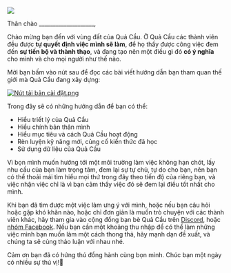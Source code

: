 ![](https://i.imgur.com/eZy7sco.png)

Thân chào ____________________,  

Chào mừng bạn đến với vùng đất của Quả Cầu. Ở Quả Cầu các thành viên đều được **tự quyết định việc mình sẽ làm**, để họ thấy được công việc đem đến **sự tiến bộ và thành thạo**, và đang tạo nên một điều gì đó **có ý nghĩa** cho mình và cho mọi người như thế nào.  

Mời bạn bấm vào nút sau để đọc các bài viết hướng dẫn bạn tham quan thế giới mà Quả Cầu đang xây dựng:  

[![Nút tải bản cài đặt.png](blob:https://mail.google.com/89fc54ad-63b8-4689-9cf6-b9d55f3f96a2)](https://quacau.space/b7xl)

Trong đây sẽ có những hướng dẫn để bạn có thể:
- Hiểu triết lý của Quả Cầu
- Hiểu chính bản thân mình
- Hiểu mục tiêu và cách Quả Cầu hoạt động
- Rèn luyện kỹ năng mới, củng cố kiến thức đã học
- Sử dụng dữ liệu của Quả Cầu

Vì bọn mình muốn hướng tới một môi trường làm việc không hạn chót, lấy nhu cầu của bạn làm trọng tâm, đem lại sự tự chủ, tự do cho bạn, nên bạn có thể thoải mái tìm hiểu mọi thứ trong đây theo tiến độ của riêng bạn, và việc nhận việc chỉ là vì bạn cảm thấy việc đó sẽ đem lại điều tốt nhất cho mình.  
  
Khi bạn đã tìm được một việc làm ưng ý với mình, hoặc nếu bạn câu hỏi hoặc gặp khó khăn nào, hoặc chỉ đơn giản là muốn trò chuyện với các thành viên khác, hãy tham gia vào cộng đồng bạn bè Quả Cầu trên [Discord](https://discord.gg/jWTk4EHFK2), hoặc [nhóm Facebook](https://www.facebook.com/groups/landofspheres). Nếu bạn cần một khoảng thu nhập để có thể làm những việc mình bạn muốn làm một cách thong thả, hãy mạnh dạn đề xuất, và chúng ta sẽ cùng thảo luận với nhau nhé.
  
Cảm ơn bạn đã có hứng thú đồng hành cùng bọn mình. Chúc bạn một ngày có nhiều sự thú vị!🤗